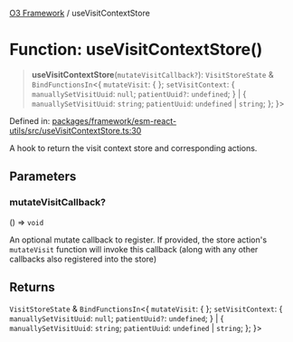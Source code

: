 [O3 Framework](../API.md) / useVisitContextStore

# Function: useVisitContextStore()

> **useVisitContextStore**(`mutateVisitCallback?`): `VisitStoreState` & `BindFunctionsIn`\<\{ `mutateVisit`: \{ \}; `setVisitContext`: \{ `manuallySetVisitUuid`: `null`; `patientUuid?`: `undefined`; \} \| \{ `manuallySetVisitUuid`: `string`; `patientUuid`: `undefined` \| `string`; \}; \}\>

Defined in: [packages/framework/esm-react-utils/src/useVisitContextStore.ts:30](https://github.com/UjjawalPrabhat/openmrs-esm-core/blob/main/packages/framework/esm-react-utils/src/useVisitContextStore.ts#L30)

A hook to return the visit context store and corresponding actions.

## Parameters

### mutateVisitCallback?

() => `void`

An optional mutate callback to register. If provided, the
store action's `mutateVisit` function will invoke this callback (along with any other
callbacks also registered into the store)

## Returns

`VisitStoreState` & `BindFunctionsIn`\<\{ `mutateVisit`: \{ \}; `setVisitContext`: \{ `manuallySetVisitUuid`: `null`; `patientUuid?`: `undefined`; \} \| \{ `manuallySetVisitUuid`: `string`; `patientUuid`: `undefined` \| `string`; \}; \}\>
